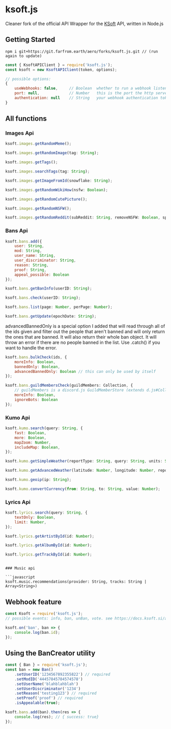 # ksoft.js

Cleaner fork of the official API Wrapper for the [KSoft](https://docs.ksoft.si/api/) API, written in Node.js

## Getting Started

```
npm i git+https://git.farfrom.earth/aero/forks/ksoft.js.git // (run again to update)
```

```javascript
const { KsoftAPIClient } = require('ksoft.js');
const ksoft = new KsoftAPIClient(token, options); 
```

```js
// possible options:
{
	useWebhooks: false, 	// Boolean	whether to run a webhook listener
	port: null, 			// Number	this is the port the http server is going to run on. 
	authentication: null 	// String 	your webhook authentication token
}

```

## All functions

### Images Api

```javascript
ksoft.images.getRandomMeme();
```

```javascript
ksoft.images.getRandomImage(tag: String);
```

```javascript
ksoft.images.getTags();
```

```javascript
ksoft.images.searchTags(tag: String);
```

```javascript
ksoft.images.getImageFromId(snowflake: String);
```

```javascript
ksoft.images.getRandomWikiHow(nsfw: Boolean);
```

```javascript
ksoft.images.getRandomCutePicture();
```

```javascript
ksoft.images.getRandomNSFW();
```

```javascript
ksoft.images.getRandomReddit(subReddit: String, removeNSFW: Boolean, span: String); //span is how far back you wanna go into the past to find a post
```

### Bans Api

```javascript
ksoft.bans.add({
	user: String,
	mod: String,
	user_name: String,
	user_discriminator: String,
	reason: String,
	proof: String,
	appeal_possible: Boolean
});
```

```javascript
ksoft.bans.getBanInfo(userID: String);
```

```javascript
ksoft.bans.check(userID: String);
```

```javascript
ksoft.bans.list(page: Number, perPage: Number);
```

```javascript
ksoft.bans.getUpdate(epochDate: String);
```

advancedBannedOnly is a special option I added that will read through all of the ids given and filter out the people that aren't banned and will only return the ones that are banned. It will also return their whole ban object. It will throw an error if there are no people banned in the list. Use .catch() if you want to handle the error.

```javascript
ksoft.bans.bulkCheck(ids, {
	moreInfo: Boolean,
	bannedOnly: Boolean,
	advancedBannedOnly: Boolean // this can only be used by itself
});
```

```javascript
ksoft.bans.guildMembersCheck(guildMembers: Collection, {
	// guildMembers is a discord.js GuildMemberStore (extends d.js#Collection)
	moreInfo: Boolean,
	ignoreBots: Boolean
});
```

### Kumo Api

```javascript
ksoft.kumo.search(query: String, {
	fast: Boolean,
	more: Boolean,
	mapZoom: Number,
	includeMap: Boolean,
});
```

```javascript
ksoft.kumo.getSimpleWeather(reportType: String, query: String, units: String, lang: String, icons: String);
```

```javascript
ksoft.kumo.getAdvancedWeather(latitude: Number, longitude: Number, reportType: String, units: String, lang: String, icons: String)
```

```javascript
ksoft.kumo.geoip(ip: String);
```

```javascript
ksoft.kumo.convertCurrency(from: String, to: String, value: Number); 
```

### Lyrics Api

```javascript
ksoft.lyrics.search(query: String, {
	textOnly: Boolean,
	limit: Number,
});
```

```javascript
ksoft.lyrics.getArtistById(id: Number);
```

```javascript
ksoft.lyrics.getAlbumById(id: Number);
```

```javascript
ksoft.lyrics.getTrackById(id: Number);
```

```

### Music api

```javascript
ksoft.music.recommendations(provider: String, tracks: String | Array<String>)
```

## Webhook feature

```javascript
const Ksoft = require('ksoft.js');
// possible events: info, ban, unBan, vote. see https://docs.ksoft.si/api/webhooks

ksoft.on('ban', ban => {
	console.log(ban.id);
});
```

## Using the BanCreator utility

```javascript
const { Ban } = require('ksoft.js');
const ban = new Ban()
	.setUserID('1234567892355822') // required
	.setModID('44457845784574578')
	.setUserName('blahblahblah')
	.setUserDiscriminator('1234')
	.setReason('testing123') // required
	.setProof('proof') // required
	.isAppealable(true);

ksoft.bans.add(ban).then(res => {
	console.log(res); // { success: true}
});
```
